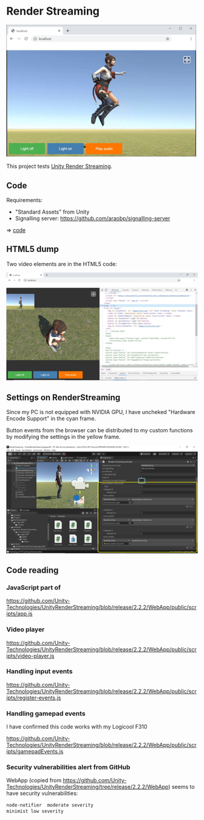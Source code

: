 # Render Streaming

<img src="/doc/render_streaming.jpg" width=500>

This project tests [Unity Render Streaming](https://docs.unity3d.com/Packages/com.unity.renderstreaming@2.0/manual/index.html).

## Code

Requirements:
- "Standard Assets" from Unity
- Signalling server: https://github.com/araobp/signalling-server

=> [code](../RenderStreaming)

## HTML5 dump

Two video elements are in the HTML5 code:

<img src="/doc/render_streaming_html5.jpg" width=800>

## Settings on RenderStreaming

Since my PC is not equipped with NVIDIA GPU, I have uncheked "Hardware Encode Support" in the cyan frame.

Button events from the browser can be distributed to my custom functions by modifying the settings in the yellow frame.

<img src="/doc/render_streaming_settings.jpg" width=800>

## Code reading

### JavaScript part of <div id="player"></div>

https://github.com/Unity-Technologies/UnityRenderStreaming/blob/release/2.2.2/WebApp/public/scripts/app.js

### Video player

https://github.com/Unity-Technologies/UnityRenderStreaming/blob/release/2.2.2/WebApp/public/scripts/video-player.js

### Handling input events

https://github.com/Unity-Technologies/UnityRenderStreaming/blob/release/2.2.2/WebApp/public/scripts/register-events.js

### Handling gamepad events

I have confirmed this code works with my Logicool F310

https://github.com/Unity-Technologies/UnityRenderStreaming/blob/release/2.2.2/WebApp/public/scripts/gamepadEvents.js

### Security vulnerabilities alert from GitHub

WebApp (copied from https://github.com/Unity-Technologies/UnityRenderStreaming/tree/release/2.2.2/WebApp) seems to have security vulnerabilities:

```
node-notifier  moderate severity
minimist low severity
```
